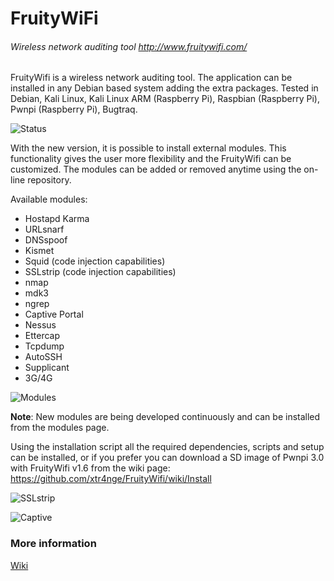 # FruityWiFi
###### Wireless network auditing tool http://www.fruitywifi.com/

FruityWifi is a wireless network auditing tool. The application can be installed in any Debian based system adding the extra packages. Tested in Debian, Kali Linux, Kali Linux ARM (Raspberry Pi), Raspbian (Raspberry Pi), Pwnpi (Raspberry Pi), Bugtraq.

![Status](http://farm3.staticflickr.com/2848/10913567126_e9375a8979_z.jpg)

With the new version, it is possible to install external modules. This functionality gives the user more flexibility and the FruityWifi can be customized. The modules can be added or removed anytime using the on-line repository.

Available modules:
- Hostapd Karma
- URLsnarf
- DNSspoof
- Kismet
- Squid (code injection capabilities)
- SSLstrip (code injection capabilities)
- nmap
- mdk3
- ngrep
- Captive Portal
- Nessus
- Ettercap
- Tcpdump
- AutoSSH
- Supplicant
- 3G/4G

![Modules](http://farm6.staticflickr.com/5477/10913832783_aed9b21755_z.jpg)

**Note**: New modules are being developed continuously and can be installed from the modules page.

Using the installation script all the required dependencies, scripts and setup can be installed, or if you prefer you can download a SD image of Pwnpi 3.0 with FruityWifi v1.6 from the wiki page: https://github.com/xtr4nge/FruityWifi/wiki/Install

![SSLstrip](http://farm6.staticflickr.com/5507/10913527725_7b48c043e9_z.jpg)

![Captive](http://farm6.staticflickr.com/5494/10913832583_217319c11f_z.jpg)

### More information
[Wiki](https://github.com/xtr4nge/FruityWifi/wiki)
